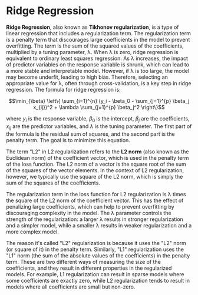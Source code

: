 # Ridge Regression

**Ridge Regression**, also known as **Tikhonov regularization**, is a type of linear regression that includes a regularization term. The regularization term is a penalty term that discourages large coefficients in the model to prevent overfitting. The term is the sum of the squared values of the coefficients, multiplied by a tuning parameter, λ. When λ is zero, ridge regression is equivalent to ordinary least squares regression. As λ increases, the impact of predictor variables on the response variable is shrunk, which can lead to a more stable and interpretable model. However, if λ is too large, the model may become underfit, leading to high bias. Therefore, selecting an appropriate value for λ, often through cross-validation, is a key step in ridge regression. The formula for ridge regression is:

$$\min_{\beta} \left\{ \sum_{i=1}^{n} (y_i - \beta_0 - \sum_{j=1}^{p} \beta_j x_{ij})^2 + \lambda \sum_{j=1}^{p} \beta_j^2 \right\}$$

where $y_i$ is the response variable, $\beta_0$ is the intercept, $\beta_j$ are the coefficients, $x_{ij}$ are the predictor variables, and $\lambda$ is the tuning parameter. The first part of the formula is the residual sum of squares, and the second part is the penalty term. The goal is to minimize this equation.

The term "L2" in L2 regularization refers to the **L2 norm** (also known as the Euclidean norm) of the coefficient vector, which is used in the penalty term of the loss function. The L2 norm of a vector is the square root of the sum of the squares of the vector elements. In the context of L2 regularization, however, we typically use the square of the L2 norm, which is simply the sum of the squares of the coefficients.

The regularization term in the loss function for L2 regularization is λ times the square of the L2 norm of the coefficient vector. This has the effect of penalizing large coefficients, which can help to prevent overfitting by discouraging complexity in the model. The λ parameter controls the strength of the regularization: a larger λ results in stronger regularization and a simpler model, while a smaller λ results in weaker regularization and a more complex model.

The reason it's called "L2" regularization is because it uses the "L2" norm (or square of it) in the penalty term. Similarly, "L1" regularization uses the "L1" norm (the sum of the absolute values of the coefficients) in the penalty term. These are two different ways of measuring the size of the coefficients, and they result in different properties in the regularized models. For example, L1 regularization can result in sparse models where some coefficients are exactly zero, while L2 regularization tends to result in models where all coefficients are small but non-zero.
